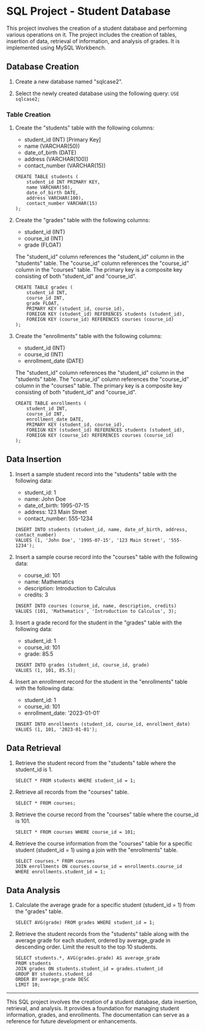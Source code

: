 # SQL Project - Student Database

This project involves the creation of a student database and performing various operations on it. The project includes the creation of tables, insertion of data, retrieval of information, and analysis of grades. It is implemented using MySQL Workbench.

## Database Creation

1. Create a new database named "sqlcase2".

2. Select the newly created database using the following query: `USE sqlcase2;`

### Table Creation

1. Create the "students" table with the following columns:
   - student_id (INT) [Primary Key]
   - name (VARCHAR(50))
   - date_of_birth (DATE)
   - address (VARCHAR(100))
   - contact_number (VARCHAR(15))

   ```
   CREATE TABLE students (
       student_id INT PRIMARY KEY,
       name VARCHAR(50),
       date_of_birth DATE,
       address VARCHAR(100),
       contact_number VARCHAR(15)
   );
   ```

2. Create the "grades" table with the following columns:
   - student_id (INT)
   - course_id (INT)
   - grade (FLOAT)

   The "student_id" column references the "student_id" column in the "students" table. The "course_id" column references the "course_id" column in the "courses" table. The primary key is a composite key consisting of both "student_id" and "course_id".

   ```
   CREATE TABLE grades (
       student_id INT,
       course_id INT,
       grade FLOAT,
       PRIMARY KEY (student_id, course_id),
       FOREIGN KEY (student_id) REFERENCES students (student_id),
       FOREIGN KEY (course_id) REFERENCES courses (course_id)
   );
   ```

3. Create the "enrollments" table with the following columns:
   - student_id (INT)
   - course_id (INT)
   - enrollment_date (DATE)

   The "student_id" column references the "student_id" column in the "students" table. The "course_id" column references the "course_id" column in the "courses" table. The primary key is a composite key consisting of both "student_id" and "course_id".

   ```
   CREATE TABLE enrollments (
       student_id INT,
       course_id INT,
       enrollment_date DATE,
       PRIMARY KEY (student_id, course_id),
       FOREIGN KEY (student_id) REFERENCES students (student_id),
       FOREIGN KEY (course_id) REFERENCES courses (course_id)
   );
   ```

## Data Insertion

1. Insert a sample student record into the "students" table with the following data:
   - student_id: 1
   - name: John Doe
   - date_of_birth: 1995-07-15
   - address: 123 Main Street
   - contact_number: 555-1234

   ```
   INSERT INTO students (student_id, name, date_of_birth, address, contact_number)
   VALUES (1, 'John Doe', '1995-07-15', '123 Main Street', '555-1234');
   ```

2. Insert a sample course record into the "courses" table with the following data:
   - course_id: 101
   - name: Mathematics
   - description: Introduction to Calculus
   - credits: 3

   ```
   INSERT INTO courses (course_id, name, description, credits)
   VALUES (101, 'Mathematics', 'Introduction to Calculus', 3);
   ```

3. Insert a grade record for the student in the "grades" table with the following data:
   - student_id: 1
   - course_id: 101
   - grade: 85.5

   ```
   INSERT INTO grades (student_id, course_id, grade)
   VALUES (1, 101, 85.5);
   ```

4. Insert an enrollment record for the student in the "enrollments" table with the following data:
   - student_id: 1
   - course_id: 101
   - enrollment_date: '2023-01-01'

   ```
   INSERT INTO enrollments (student_id, course_id, enrollment_date)
   VALUES (1, 101, '2023-01-01');
   ```

## Data Retrieval

1. Retrieve the student record from the "students" table where the student_id is 1.

   ```
   SELECT * FROM students WHERE student_id = 1;
   ```

2. Retrieve all records from the "courses" table.

   ```
   SELECT * FROM courses;
   ```

3. Retrieve the course record from the "courses" table where the course_id is 101.

   ```
   SELECT * FROM courses WHERE course_id = 101;
   ```

4. Retrieve the course information from the "courses" table for a specific student (student_id = 1) using a join with the "enrollments" table.

   ```
   SELECT courses.* FROM courses
   JOIN enrollments ON courses.course_id = enrollments.course_id
   WHERE enrollments.student_id = 1;
   ```

## Data Analysis

1. Calculate the average grade for a specific student (student_id = 1) from the "grades" table.

   ```
   SELECT AVG(grade) FROM grades WHERE student_id = 1;
   ```

2. Retrieve the student records from the "students" table along with the average grade for each student, ordered by average_grade in descending order. Limit the result to the top 10 students.

   ```
   SELECT students.*, AVG(grades.grade) AS average_grade
   FROM students
   JOIN grades ON students.student_id = grades.student_id
   GROUP BY students.student_id
   ORDER BY average_grade DESC
   LIMIT 10;
   ```

---

This SQL project involves the creation of a student database, data insertion, retrieval, and analysis. It provides a foundation for managing student information, grades, and enrollments. The documentation can serve as a reference for future development or enhancements.
